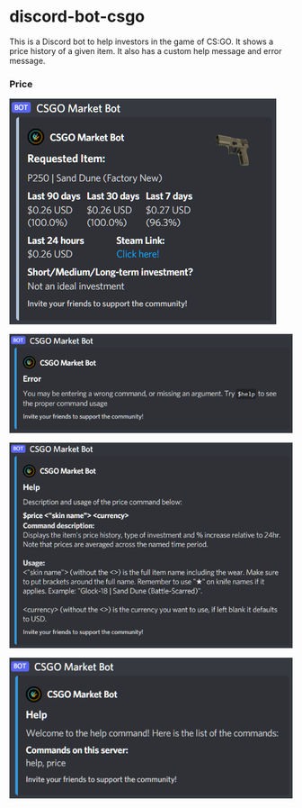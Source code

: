 # discord-bot-csgo
This is a Discord bot to help investors in the game of CS:GO. It shows a price history of a given item. It also has a custom help message and error message.

### Price
![Price Message](https://raw.githubusercontent.com/RyanRepositories/discord-bot-csgo/main/pictures/price_command.PNG)

![Error Message](https://raw.githubusercontent.com/RyanRepositories/discord-bot-csgo/main/pictures/error.PNG)

![Price-Help Message](https://raw.githubusercontent.com/RyanRepositories/discord-bot-csgo/main/pictures/price_help.PNG)

![Help Message](https://raw.githubusercontent.com/RyanRepositories/discord-bot-csgo/main/pictures/help.PNG)

